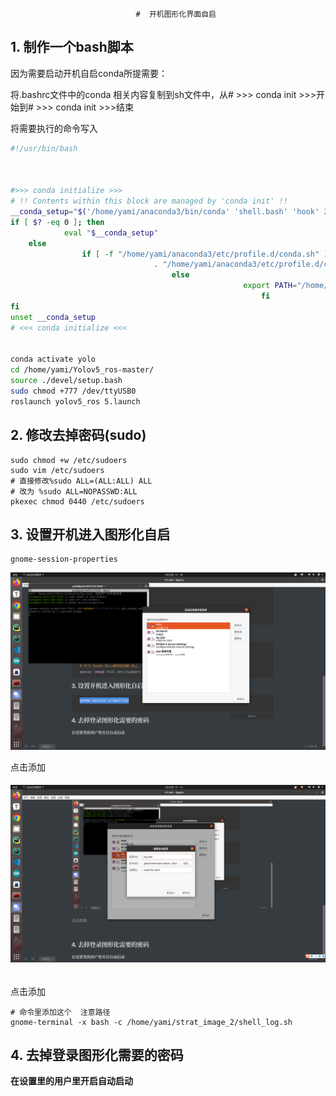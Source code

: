 ```shell
		   					#  开机图形化界面自启	
```

## 1.  制作一个bash脚本

因为需要启动开机自启conda所提需要：

将.bashrc文件中的conda 相关内容复制到sh文件中，从# >>> conda init >>>开始到# >>> conda init >>>结束

将需要执行的命令写入

```bash
#!/usr/bin/bash



#>>> conda initialize >>>
# !! Contents within this block are managed by 'conda init' !!
__conda_setup="$('/home/yami/anaconda3/bin/conda' 'shell.bash' 'hook' 2> /dev/null)"
if [ $? -eq 0 ]; then
            eval "$__conda_setup"
    else
                if [ -f "/home/yami/anaconda3/etc/profile.d/conda.sh" ]; then
                                . "/home/yami/anaconda3/etc/profile.d/conda.sh"
                                    else
                                                    export PATH="/home/yami/anaconda3/bin:$PATH"
                                                        fi
fi
unset __conda_setup
# <<< conda initialize <<<


conda activate yolo
cd /home/yami/Yolov5_ros-master/
source ./devel/setup.bash
sudo chmod +777 /dev/ttyUSB0
roslaunch yolov5_ros 5.launch

```

## 2. 修改去掉密码(sudo)

```shell
sudo chmod +w /etc/sudoers
sudo vim /etc/sudoers
# 直接修改%sudo ALL=(ALL:ALL) ALL
# 改为 %sudo ALL=NOPASSWD:ALL
pkexec chmod 0440 /etc/sudoers
```

## 3. 设置开机进入图形化自启

```shell
gnome-session-properties

```


![](picture/1.png)

点击添加

###### ![](picture/2.png)
点击添加

```shell
# 命令里添加这个  注意路径
gnome-terminal -x bash -c /home/yami/strat_image_2/shell_log.sh
```



## 4. 去掉登录图形化需要的密码

**在设置里的用户里开启自动启动**
